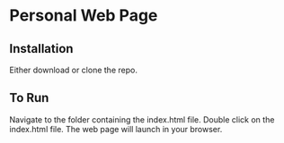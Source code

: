 # Personal Web Page



## Installation
Either download or clone the repo.

## To Run
Navigate to the folder containing the index.html file. Double click on the index.html file. The web page will launch in your browser.